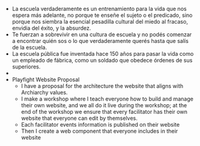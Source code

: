 - La escuela verdaderamente es un entrenamiento para la vida que nos espera más adelante, no porque te enseñe el sujeto o el predicado, sino porque nos siembra la esencial pesadilla cultural del miedo al fracaso, envidia del éxito, y la absurdez.
- Te fuerzan a sobrevivir en una cultura de escuela y no podés comenzar a encontrar quién sos o lo que verdaderamente querés hasta que salís de la escuela.
- La escuela pública fue inventada hace 150 años para pasar la vida como un empleado de fábrica, como un soldado que obedece órdenes de sus superiores.
-
- Playfight Website Proposal
	- I have a proposal for the architecture the website that aligns with Archiarchy values.
	- I make a workshop where I teach everyone how to build and manage their own website, and we all do it live during the workshop; at the end of the workshop we ensure that every facilitator has their own website that everyone can edit by themselves.
	- Each facilitator events information is published on their website
	- Then I create a web component that everyone includes in their website